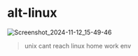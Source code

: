 # alt-linux

![Screenshot_2024-11-12_15-49-46](https://github.com/user-attachments/assets/c9830f68-d83d-4793-99b9-a1fea6dd5c2b)

> unix cant reach linux home work env
